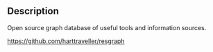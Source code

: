 ## Description

Open source graph database of useful tools and information sources.

https://github.com/harttraveller/resgraph